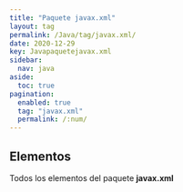 ```yaml
---
title: "Paquete javax.xml"
layout: tag
permalink: /Java/tag/javax.xml/
date: 2020-12-29
key: Javapaquetejavax.xml
sidebar: 
  nav: java
aside: 
  toc: true
pagination: 
  enabled: true
  tag: "javax.xml"
  permalink: /:num/
---
```


<h2>Elementos</h2>
Todos los elementos del paquete <strong>javax.xml</strong>
